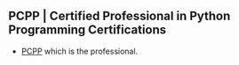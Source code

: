 ## PCPP | Certified Professional in Python Programming Certifications

- [PCPP](https://pythoninstitute.org/certification/pcpp-certification-professional/) which is the professional.
